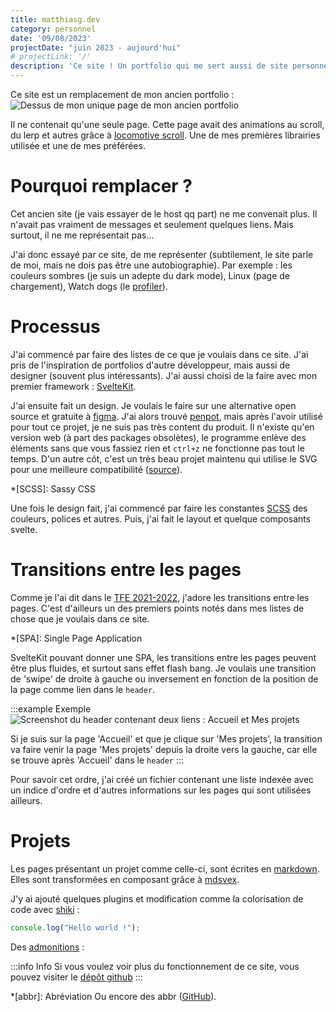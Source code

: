 ```yaml
---
title: matthiasg.dev
category: personnel
date: '09/08/2023'
projectDate: "juin 2023 - aujourd'hui"
# projectLink: '/'
description: 'Ce site ! Un portfolio qui me sert aussi de site personnel. Fais avec svelte et hébergé sur mon raspberry pi.'
---
```


Ce site est un remplacement de mon ancien portfolio :
![Dessus de mon unique page de mon ancien portfolio](matthiasg-dev.oldPortfolio)

Il ne contenait qu'une seule page. Cette page avait des animations au scroll, du lerp et autres grâce à [locomotive scroll](https://github.com/locomotivemtl/locomotive-scroll). Une de mes premières librairies utilisée et une de mes préférées.

# Pourquoi remplacer ?

Cet ancien site (je vais essayer de le host qq part) ne me convenait plus. Il n'avait pas vraiment de messages et seulement quelques liens. Mais surtout, il ne me représentait pas...

J'ai donc essayé par ce site, de me représenter (subtilement, le site parle de moi, mais ne dois pas être une autobiographie). Par exemple : les couleurs sombres (je suis un adepte du dark mode), Linux (page de chargement), Watch dogs (le [profiler](/#me)).

# Processus

J'ai commencé par faire des listes de ce que je voulais dans ce site. J'ai pris de l'inspiration de portfolios d'autre développeur, mais aussi de designer (souvent plus intéressants). J'ai aussi choisi de la faire avec mon premier framework : [SvelteKit](https://kit.svelte.dev/).

J'ai ensuite fait un design. Je voulais le faire sur une alternative open source et gratuite à [figma](https://www.figma.com/). J'ai alors trouvé [penpot](https://penpot.app/), mais après l'avoir utilisé pour tout ce projet, je ne suis pas très content du produit. Il n'existe qu'en version web (à part des packages obsolètes), le programme enlève des éléments sans que vous fassiez rien et `ctrl+z` ne fonctionne pas tout le temps. D'un autre côt, c'est un très beau projet maintenu qui utilise le SVG pour une meilleure compatibilité ([source](https://github.com/penpot/penpot#open-standardsw)).

*[SCSS]: Sassy CSS

Une fois le design fait, j'ai commencé par faire les constantes [SCSS](https://sass-lang.com/) des couleurs, polices et autres. Puis, j'ai fait le layout et quelque composants svelte.

# Transitions entre les pages

Comme je l'ai dit dans le [TFE 2021-2022](./tfe-2021-2022#transitions-entre-les-pages), j'adore les transitions entre les pages. C'est d'ailleurs un des premiers points notés dans mes listes de chose que je voulais dans ce site.

*[SPA]: Single Page Application

SvelteKit pouvant donner une SPA, les transitions entre les pages peuvent être plus fluides, et surtout sans effet flash bang. Je voulais une transition de 'swipe' de droite à gauche ou inversement en fonction de la position de la page comme lien dans le `header`.

:::example Exemple
![Screenshot du header contenant deux liens : Accueil et Mes projets](matthiasg-dev.header)

Si je suis sur la page 'Accueil' et que je clique sur 'Mes projets', la transition va faire venir la page 'Mes projets' depuis la droite vers la gauche, car elle se trouve après 'Accueil' dans le `header`
:::

Pour savoir cet ordre, j'ai créé un fichier contenant une liste indexée avec un indice d'ordre et d'autres informations sur les pages qui sont utilisées ailleurs.

# Projets

Les pages présentant un projet comme celle-ci, sont écrites en [markdown](https://en.wikipedia.org/wiki/Markdown). Elles sont transformées en composant grâce à [mdsvex](https://mdsvex.com/).

J'y ai ajouté quelques plugins et modification comme la colorisation de code avec [shiki](https://shiki.matsu.io/) : 
```js
console.log("Hello world !");
```

Des [admonitions](https://github.com/elviswolcott/remark-admonitions) :

:::info Info
Si vous voulez voir plus du fonctionnement de ce site, vous pouvez visiter le [dépôt github](https://github.com/ninluc/matthiasg.dev)
:::

*[abbr]: Abréviation
Ou encore des abbr ([GitHub](https://github.com/Calyhre/gatsby-remark-abbr)).
